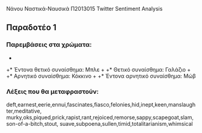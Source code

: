 Νάνου Ναστικά-Ναυσικά
 Π2013015
 Twitter Sentiment Analysis
 
  ## Παραδοτέο 1</br>
  ### Παρεμβάσεις στα χρώματα:</br>
 +
 +* Έντονα θετικό συναίσθημα: Μπλε
 +
 +* Θετικό συναίσθημα: Γαλάζιο
 +
 +* Αρνητικό συναίσθημα: Κόκκινο
 +
 +* Έντονα αρνητικό συναίσθημα: Μώβ
 
 
  ### Λέξεις που θα μεταφραστούν: </br>
 deft,earnest,eerie,ennui,fascinates,fiasco,felonies,hid,inept,keen,manslaughter,meditative,
 murky,oks,piqued,prick,rapist,rant,rejoiced,remorse,sappy,scapegoat,slam,son-of-a-bitch,stout,
 suave,subpoena,sullen,timid,totalitarianism,whimsical
